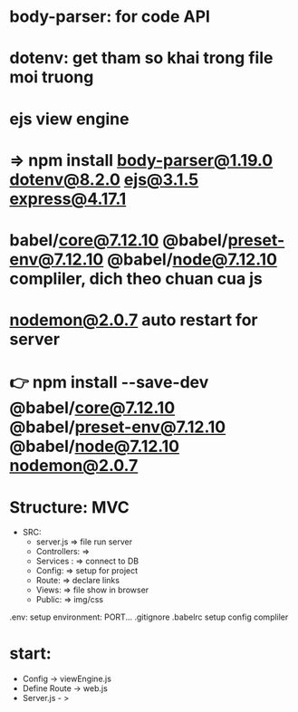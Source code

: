 # body-parser: for code API
# dotenv: get tham so khai trong file moi truong
# ejs view engine
# => npm install body-parser@1.19.0 dotenv@8.2.0 ejs@3.1.5 express@4.17.1
# babel/core@7.12.10 @babel/preset-env@7.12.10 @babel/node@7.12.10 compliler, dich theo chuan cua js 
# nodemon@2.0.7 auto restart for server
# 👉 npm install --save-dev @babel/core@7.12.10 @babel/preset-env@7.12.10 @babel/node@7.12.10 nodemon@2.0.7


# Structure: MVC
  - SRC:
    - server.js => file run server
    - Controllers: => 
    - Services : => connect to DB
    - Config: => setup for project
    - Route: => declare links
    - Views: => file show in browser
    - Public: => img/css

  .env: setup environment: PORT...
  .gitignore
  .babelrc setup config compliler

# start:
  - Config -> viewEngine.js
  - Define Route -> web.js
  - Server.js - >
